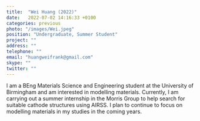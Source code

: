 ```yaml
---
title:  "Wei Huang (2022)"
date:   2022-07-02 14:16:33 +0100
categories: previous
photo: "/images/Wei.jpeg"
position: "Undergraduate, Summer Student"
project: ""
address: ""
telephone: ""
email: "huangweifrank@gmail.com"
skype: ""
twitter: ""
---
```


I am a BEng Materials Science and Engineering student at the University of Birmingham and am interested in modelling materials. Currently, I am carrying out a summer internship in the Morris Group to help search for suitable cathode structures using AIRSS. I plan to continue to focus on modelling materials in my studies in the coming years.

